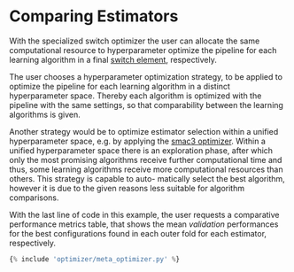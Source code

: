 # Comparing Estimators

With the specialized switch optimizer the user can allocate 
the same computational resource to hyperparameter optimize the pipeline for each learning algorithm
in a final [switch element](../../api/base/switch), respectively.

The user chooses a hyperparameter optimization strategy, to be applied to optimize the pipeline for each learning 
algorithm in a distinct hyperparameter space. Thereby each algorithm is optimized with the pipeline 
with the same settings, so that comparability between the learning algorithms is given. 

Another strategy would be to optimize estimator selection within a unified hyperparameter space, e.g. by applying the
[smac3 optimizer](../../api/optimization/smac). Within a unified hyperparameter space there is an exploration phase,
after which only the most promising algorithms receive further computational time and 
thus, some learning algorithms receive more computational resources than others. This strategy is capable to auto-
matically select the best algorithm, however it is due to the given reasons less suitable for algorithm comparisons. 

With the last line of code in this example, the user requests a comparative performance metrics table, that 
shows the mean _validation_ performances for the best configurations found in each outer fold for each estimator,
respectively. 
```python hl_lines="15 16 29 40 43"
{% include 'optimizer/meta_optimizer.py' %}

```